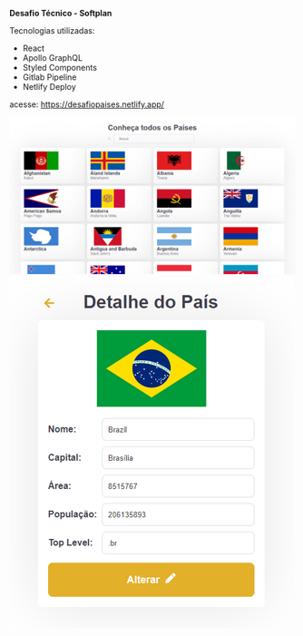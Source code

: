 **Desafio Técnico - Softplan**

Tecnologias utilizadas:
- React
- Apollo GraphQL
- Styled Components
- Gitlab Pipeline
- Netlify Deploy

acesse: https://desafiopaises.netlify.app/

![](public/home.png)
![](public/detail.png)
